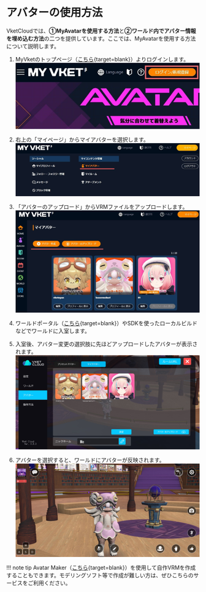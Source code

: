 
# アバターの使用方法
VketCloudでは、**①MyAvatarを使用する方法**と**②ワールド内でアバター情報を埋め込む方法**の二つを提供しています。ここでは、MyAvatarを使用する方法について説明します。　

1. MyVketのトップページ（[こちら](https://vket.com/){target=blank}）よりログインします。
![registerVket](img/MyVketLogin_ja.jpg)

2. 右上の「マイページ」からマイアバターを選択します。
![avatarupload](img/MyVketAvatar_ja.jpg) 

3. 「アバターのアップロード」からVRMファイルをアップロードします。
![avatarupload2](img/MyVketMyAvatars_ja.jpg)  

4. ワールドポータル（[こちら](https://vket.com/world){target=blank}）やSDKを使ったローカルビルドなどでワールドに入室します。

5. 入室後、アバター変更の選択肢に先ほどアップロードしたアバターが表示されます。
![avatarupload3](img/MyVketWorldUI_ja.jpg)  
    
6. アバターを選択すると、ワールドにアバターが反映されます。
![avatarupload4](img/MyVketWorld.jpg)


!!! note tip
    Avatar Maker（[こちら](https://avatarmaker.vket.com/edit/){target=blank}）を使用して自作VRMを作成することもできます。モデリングソフト等で作成が難しい方は、ぜひこちらのサービスをご利用ください。